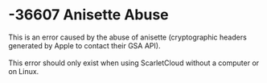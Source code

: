 # -36607 Anisette Abuse

This is an error caused by the abuse of anisette (cryptographic headers generated by Apple to contact their GSA API).\
\
This error should only exist when using ScarletCloud without a computer or on Linux.
